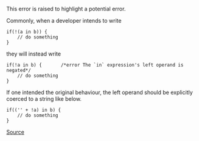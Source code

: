 This error is raised to highlight a potential error.

Commonly, when a developer intends to write
```
if(!(a in b)) {
    // do something
}
```

they will instead write
```
if(!a in b) {       /*error The `in` expression's left operand is negated*/
    // do something
}
```

If one intended the original behaviour, the left operand should be explicitly coerced to a string like below.

```
if(('' + !a) in b) {
    // do something
}
```

[Source](http://eslint.org/docs/rules/no-negated-in-lhs)
